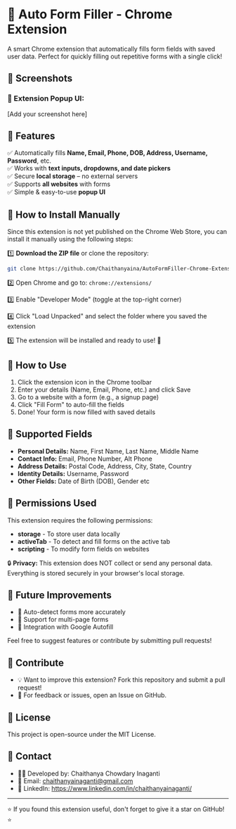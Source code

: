 # 🚀 Auto Form Filler - Chrome Extension

A smart Chrome extension that automatically fills form fields with saved user data. Perfect for quickly filling out repetitive forms with a single click!


## 🔹 Screenshots

### 📌 Extension Popup UI:
[Add your screenshot here]


## 🔹 Features

✅ Automatically fills **Name, Email, Phone, DOB, Address, Username, Password**, etc.  
✅ Works with **text inputs, dropdowns, and date pickers**  
✅ Secure **local storage** – no external servers  
✅ Supports **all websites** with forms  
✅ Simple & easy-to-use **popup UI**

## 🔹 How to Install Manually

Since this extension is not yet published on the Chrome Web Store, you can install it manually using the following steps:

1️⃣ **Download the ZIP file** or clone the repository:
```bash
git clone https://github.com/Chaithanyaina/AutoFormFiller-Chrome-Extension
```

2️⃣ Open Chrome and go to: `chrome://extensions/`

3️⃣ Enable "Developer Mode" (toggle at the top-right corner)

4️⃣ Click "Load Unpacked" and select the folder where you saved the extension

5️⃣ The extension will be installed and ready to use! 🎉

## 🔹 How to Use

1. Click the extension icon in the Chrome toolbar
2. Enter your details (Name, Email, Phone, etc.) and click Save
3. Go to a website with a form (e.g., a signup page)
4. Click "Fill Form" to auto-fill the fields
5. Done! Your form is now filled with saved details

## 🔹 Supported Fields

- **Personal Details:** Name, First Name, Last Name, Middle Name
- **Contact Info:** Email, Phone Number, Alt Phone
- **Address Details:** Postal Code, Address, City, State, Country
- **Identity Details:** Username, Password
- **Other Fields:** Date of Birth (DOB), Gender etc

## 🔹 Permissions Used

This extension requires the following permissions:

- **storage** - To store user data locally
- **activeTab** - To detect and fill forms on the active tab
- **scripting** - To modify form fields on websites

🔒 **Privacy:** This extension does NOT collect or send any personal data. Everything is stored securely in your browser's local storage.

## 🔹 Future Improvements

- 🚀 Auto-detect forms more accurately
- 🚀 Support for multi-page forms
- 🚀 Integration with Google Autofill

Feel free to suggest features or contribute by submitting pull requests!

## 🔹 Contribute

- 💡 Want to improve this extension? Fork this repository and submit a pull request!
- 📩 For feedback or issues, open an Issue on GitHub.

## 🔹 License

This project is open-source under the MIT License.

## 🔹 Contact

- 👨‍💻 Developed by: Chaithanya Chowdary Inaganti
- 📧 Email: chaithanyainaganti@gmail.com
- 🔗 LinkedIn: https://www.linkedin.com/in/chaithanyainaganti/

---

⭐ If you found this extension useful, don't forget to give it a star on GitHub! ⭐
